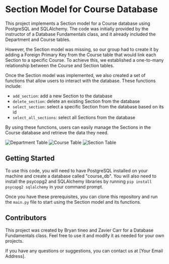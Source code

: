 # Section Model for Course Database

This project implements a Section model for a Course database using PostgreSQL and SQLAlchemy. The code was initially provided by the instructor of a Database Fundamentals class, and it already included the Department and Course tables.

However, the Section model was missing, so our group had to create it by adding a Foreign Primary Key from the Course table that would link each Section to a specific Course. To achieve this, we established a one-to-many relationship between the Course and Section tables.

Once the Section model was implemented, we also created a set of functions that allow users to interact with the database. These functions include:

- `add_section`: add a new Section to the database
- `delete_section`: delete an existing Section from the database
- `select_section`: select a specific Section from the database based on its id
- `select_all_sections`: select all Sections from the database

By using these functions, users can easily manage the Sections in the Course database and retrieve the data they need.

![Department Table](https://i.imgur.com/AgmOwjr.png)
![Course Table](https://i.imgur.com/jNIKzRY.png)
![Section Table](https://i.imgur.com/MbdG1Jy.png)

## Getting Started

To use this code, you will need to have PostgreSQL installed on your machine and create a database called "course_db". You will also need to install the psycopg2 and SQLAlchemy libraries by running `pip install psycopg2 sqlalchemy` in your command prompt.

Once you have these prerequisites, you can clone this repository and run the `main.py` file to start using the Section model and its functions.

## Contributors

This project was created by Bryan tineo and Zavier Carr for a Database Fundamentals class. Feel free to use it and modify it as needed for your own projects.

If you have any questions or suggestions, you can contact us at [Your Email Address].
